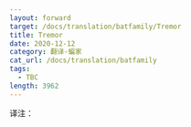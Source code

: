 ```yaml
---
layout: forward
target: /docs/translation/batfamily/Tremor
title: Tremor
date: 2020-12-12
category: 翻译-蝙家
cat_url: /docs/translation/batfamily
tags: 
  - TBC
length: 3962
---
```


译注：
